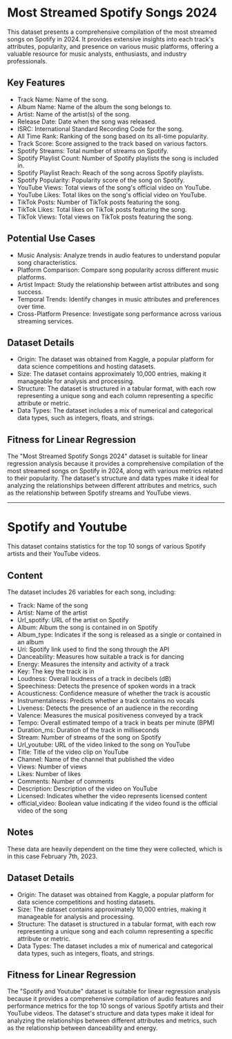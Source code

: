 # Most Streamed Spotify Songs 2024

This dataset presents a comprehensive compilation of the most streamed songs on Spotify in 2024. It provides extensive insights into each track's attributes, popularity, and presence on various music platforms, offering a valuable resource for music analysts, enthusiasts, and industry professionals.

## Key Features

* Track Name: Name of the song.
* Album Name: Name of the album the song belongs to.
* Artist: Name of the artist(s) of the song.
* Release Date: Date when the song was released.
* ISRC: International Standard Recording Code for the song.
* All Time Rank: Ranking of the song based on its all-time popularity.
* Track Score: Score assigned to the track based on various factors.
* Spotify Streams: Total number of streams on Spotify.
* Spotify Playlist Count: Number of Spotify playlists the song is included in.
* Spotify Playlist Reach: Reach of the song across Spotify playlists.
* Spotify Popularity: Popularity score of the song on Spotify.
* YouTube Views: Total views of the song's official video on YouTube.
* YouTube Likes: Total likes on the song's official video on YouTube.
* TikTok Posts: Number of TikTok posts featuring the song.
* TikTok Likes: Total likes on TikTok posts featuring the song.
* TikTok Views: Total views on TikTok posts featuring the song.

## Potential Use Cases

* Music Analysis: Analyze trends in audio features to understand popular song characteristics.
* Platform Comparison: Compare song popularity across different music platforms.
* Artist Impact: Study the relationship between artist attributes and song success.
* Temporal Trends: Identify changes in music attributes and preferences over time.
* Cross-Platform Presence: Investigate song performance across various streaming services.

## Dataset Details

* Origin: The dataset was obtained from Kaggle, a popular platform for data science competitions and hosting datasets.
* Size: The dataset contains approximately 10,000 entries, making it manageable for analysis and processing.
* Structure: The dataset is structured in a tabular format, with each row representing a unique song and each column representing a specific attribute or metric.
* Data Types: The dataset includes a mix of numerical and categorical data types, such as integers, floats, and strings.

## Fitness for Linear Regression

The "Most Streamed Spotify Songs 2024" dataset is suitable for linear regression analysis because it provides a comprehensive compilation of the most streamed songs on Spotify in 2024, along with various metrics related to their popularity. The dataset's structure and data types make it ideal for analyzing the relationships between different attributes and metrics, such as the relationship between Spotify streams and YouTube views.

---

# Spotify and Youtube

This dataset contains statistics for the top 10 songs of various Spotify artists and their YouTube videos.

## Content

The dataset includes 26 variables for each song, including:

* Track: Name of the song
* Artist: Name of the artist
* Url_spotify: URL of the artist on Spotify
* Album: Album the song is contained in on Spotify
* Album_type: Indicates if the song is released as a single or contained in an album
* Uri: Spotify link used to find the song through the API
* Danceability: Measures how suitable a track is for dancing
* Energy: Measures the intensity and activity of a track
* Key: The key the track is in
* Loudness: Overall loudness of a track in decibels (dB)
* Speechiness: Detects the presence of spoken words in a track
* Acousticness: Confidence measure of whether the track is acoustic
* Instrumentalness: Predicts whether a track contains no vocals
* Liveness: Detects the presence of an audience in the recording
* Valence: Measures the musical positiveness conveyed by a track
* Tempo: Overall estimated tempo of a track in beats per minute (BPM)
* Duration_ms: Duration of the track in milliseconds
* Stream: Number of streams of the song on Spotify
* Url_youtube: URL of the video linked to the song on YouTube
* Title: Title of the video clip on YouTube
* Channel: Name of the channel that published the video
* Views: Number of views
* Likes: Number of likes
* Comments: Number of comments
* Description: Description of the video on YouTube
* Licensed: Indicates whether the video represents licensed content
* official_video: Boolean value indicating if the video found is the official video of the song

## Notes

These data are heavily dependent on the time they were collected, which is in this case February 7th, 2023.

## Dataset Details

* Origin: The dataset was obtained from Kaggle, a popular platform for data science competitions and hosting datasets.
* Size: The dataset contains approximately 10,000 entries, making it manageable for analysis and processing.
* Structure: The dataset is structured in a tabular format, with each row representing a unique song and each column representing a specific attribute or metric.
* Data Types: The dataset includes a mix of numerical and categorical data types, such as integers, floats, and strings.

## Fitness for Linear Regression

The "Spotify and Youtube" dataset is suitable for linear regression analysis because it provides a comprehensive compilation of audio features and performance metrics for the top 10 songs of various Spotify artists and their YouTube videos. The dataset's structure and data types make it ideal for analyzing the relationships between different attributes and metrics, such as the relationship between danceability and energy.
